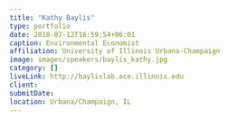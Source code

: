 ```yaml
---
title: "Kathy Baylis"
type: portfolio
date: 2018-07-12T16:59:54+06:01
caption: Environmental Economist
affiliation: University of Illinois Urbana-Champaign
image: images/speakers/baylis_kathy.jpg
category: []
liveLink: http://baylislab.ace.illinois.edu
client:
submitDate:
location: Urbana/Champaign, IL
---
```


